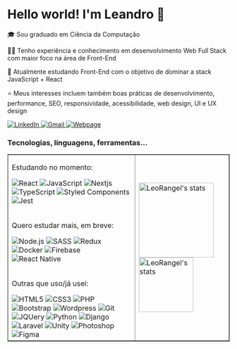 <h1>Hello world! I'm Leandro 👋</h1>

<p>🎓 Sou graduado em Ciência da Computação</p>
<p>👨‍💻 Tenho experiência e conhecimento em desenvolvimento Web Full Stack com maior foco na área de Front-End</p>
<p>🧠 Atualmente estudando Front-End com o objetivo de dominar a stack JavaScript + React</p>
<p>⭐ Meus interesses incluem também boas práticas de desenvolvimento, performance, SEO, responsividade, acessibilidade, web design, UI e UX design</p>
<p>
	<a href="https://www.linkedin.com/in/leandro-ranggel" target="_blank">
		<img src="https://img.shields.io/badge/linkedin-0077B5?style=for-the-badge&logo=linkedin&logoColor=white" alt="LinkedIn">
	</a>
	<a href="mailto:leandro.mdrs06@gmail.com" target="_blank">
		<img src="https://img.shields.io/badge/e--mail-D14836?style=for-the-badge&logo=gmail&logoColor=white" alt="Gmail">
	</a>
	<a href="https://leorangel.github.io/" target="_blank">
		<img src="https://img.shields.io/badge/leorangel.github.io-D14836?style=for-the-badge&color=success" alt="Webpage">
	</a>
</p>

<h3>Tecnologias, linguagens, ferramentas...</h3>
<table border="none">
    <tr>
        <td>
		<p>Estudando no momento:</p>
		<img alt="React" src="https://img.shields.io/badge/React-20232A?&logo=react&logoColor=61DAFB">
		<img alt="JavaScript" src="https://img.shields.io/badge/JavaScript-20232A?&logo=javascript&logoColor=F7DF1E">
		<img alt="Nextjs" src="https://img.shields.io/badge/Next.JS-20232A?&logo=nextdotjs&logoColor=000000">
		<img alt="TypeScript" src="https://img.shields.io/badge/TypeScript-20232A?&logo=typescript&logoColor=007ACC">
		<img alt="Styled Components" src="https://img.shields.io/badge/Styled--Components-20232A?&logo=styled-components&logoColor=DB7093">
		<img alt="Jest" src="https://img.shields.io/badge/Jest-20232A?&logo=jest&logoColor=C21325">
		<br><br>
		<p>Quero estudar mais, em breve:</p>
		<img alt="Node.js" src="https://img.shields.io/badge/Node.js-20232A?&logo=node.js&logoColor=43853D"/>
		<img alt="SASS" src="https://img.shields.io/badge/Sass-20232A?&logo=sass&logoColor=CC6699">
		<img alt="Redux" src="https://img.shields.io/badge/Redux-20232A?&logo=redux&logoColor=593D88">
		<img alt="Docker" src="https://img.shields.io/badge/Docker-20232A.svg?&logo=docker&logoColor=%230db7ed">
		<img alt="Firebase" src="https://img.shields.io/badge/Firebase-20232A?&logo=firebase&logoColor=ffca28">
		<img alt="React Native" src="https://img.shields.io/badge/React_Native-20232A?&logo=react&logoColor=61DAFB">
		<br><br>
		<p>Outras que uso/já usei:</p>
		<img alt="HTML5" src="https://img.shields.io/badge/HTML5-20232A?&logo=html5&logoColor=E34F26">
		<img alt="CSS3" src="https://img.shields.io/badge/CSS3-20232A?&logo=css3&logoColor=1572B6">
		<img alt="PHP" src="https://img.shields.io/badge/PHP-20232A?&logo=php&logoColor=777BB4">
		<img alt="Bootstrap" src="https://img.shields.io/badge/Bootstrap-20232A?&logo=bootstrap&logoColor=563D7C">
		<img alt="Wordpress" src="https://img.shields.io/badge/Wordpress-20232A?&logo=wordpress&logoColor=21759B">
		<img alt="Git" src="https://img.shields.io/badge/Git-20232A?&logo=git&logoColor=F05032">
		<img alt="JQUery" src="https://img.shields.io/badge/jQuery-20232A?&logo=jquery&logoColor=0769AD">
		<img alt="Python" src="https://img.shields.io/badge/Python-20232A?&logo=python&logoColor=14354C"/>
		<img alt="Django" src="https://img.shields.io/badge/Django-20232A?&logo=django&logoColor=092E20">
		<img alt="Laravel" src="https://img.shields.io/badge/Laravel-20232A?&logo=laravel&logoColor=FF2D20">
		<img alt="Unity" src="https://img.shields.io/badge/Unity-20232A?&logo=unity&logoColor=100000">
		<img alt="Photoshop" src="https://img.shields.io/badge/Photoshop-20232A.svg?&logo=adobe-photoshop&logoColor=24205E">
		<img alt="Figma" src="https://img.shields.io/badge/Figma-20232A.svg?&logo=figma&logoColor=F24D1D">
        </td>
        <td>
		<img src="https://github-readme-stats.vercel.app/api/top-langs?username=LeoRangel&show_icons=true&locale=pt-br&layout=compact&theme=react&hide_border=true&count_private=true" alt="LeoRangel's stats" height="170"/>
		<img src="https://github-readme-stats.vercel.app/api?username=LeoRangel&locale=pt-br&show_icons=true&hide_border=true&theme=react&count_private=true&hide=stars" alt="LeoRangel's stats" height="124"/>
<!-- 		<img alt="LeoRangel's streak" src="https://github-readme-streak-stats.herokuapp.com/?user=LeoRangel&theme=react&hide_border=true&count_private=true&locale=pt-br" height="150"/> -->
        </td>
    </tr>
</table>
